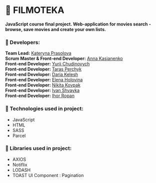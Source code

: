 # :movie_camera: FILMOTEKA

**JavaScript course final project. Web-application for movies search - browse, save movies and create your own lists.**

### :gem: Developers:

**Team Lead:** [Kateryna Prasolova](https://github.com/nadtosonna)  
**Scrum Master & Front-end Developer:** [Anna Kasianenko](https://github.com/1Anka1)  
**Front-end Developer:** [Yurii Chudinovych](https://github.com/yuriichudinovych)  
**Front-end Developer:** [Taras Perchyk](https://github.com/Sarat862)  
**Front-end Developer:** [Daria Kelesh](https://github.com/DariaKelesh)  
**Front-end Developer:** [Elena Holovina](https://github.com/Elena-Holz)  
**Front-end Developer:** [Nikita Kovpak](https://github.com/nikstyles)  
**Front-end Developer:** [Ivan Shvayka](https://github.com/barmaglot91)  
**Front-end Developer:** [Ihor Ropan](https://github.com/ROPAN1991)

### :pushpin: Technologies used in project:

+ JavaScript
+ HTML
+ SASS
+ Parcel

### :pushpin: Libraries used in project:

+ AXIOS
+ Notiflix
+ LODASH
+ TOAST UI Component : Pagination
